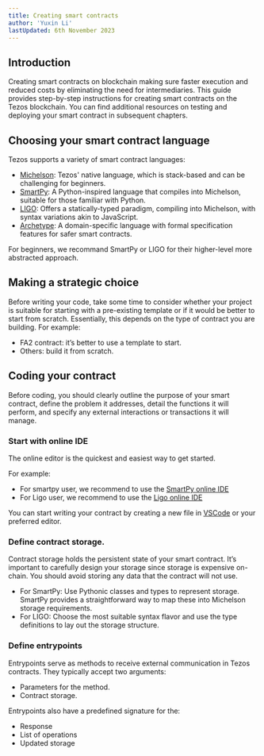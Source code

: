 ```yaml
---
title: Creating smart contracts
author: 'Yuxin Li'
lastUpdated: 6th November 2023
---
```

## Introduction
Creating smart contracts on blockchain making sure faster execution and reduced costs by eliminating the need for intermediaries. This guide provides step-by-step instructions for creating smart contracts on the Tezos blockchain. You can find additional resources on testing and deploying your smart contract in subsequent chapters.

## Choosing your smart contract language
Tezos supports a variety of smart contract languages:

- [Michelson](languages/michelson.mdx):  Tezos' native language, which is stack-based and can be challenging for beginners.
- [SmartPy](languages/smartpy.mdx): A Python-inspired language that compiles into Michelson, suitable for those familiar with Python.
- [LIGO](languages/ligo.md): Offers a statically-typed paradigm, compiling into Michelson, with syntax variations akin to JavaScript.
- [Archetype]((languages/archetype.md)): A domain-specific language with formal specification features for safer smart contracts.

For beginners, we recommand SmartPy or LIGO for their higher-level more abstracted approach.

## Making a strategic choice
Before writing your code, take some time to consider whether your project is suitable for starting with a pre-existing template or if it would be better to start from scratch. Essentially, this depends on the type of contract you are building. For example:
- FA2 contract: it’s better to use a template to start.
- Others: build it from scratch.

## Coding your contract
Before coding, you should clearly outline the purpose of your smart contract, define the problem it addresses, detail the functions it will perform, and specify any external interactions or transactions it will manage.

### Start with online IDE
The online editor is the quickest and easiest way to get started.

For example:
- For smartpy user, we recommend to use the [SmartPy online IDE](https://smartpy.io/)
- For Ligo user, we recommend to use the [Ligo online IDE](https://ligolang.org/?lang=jsligo)

You can start writing your contract by creating a new file in [VSCode](https://code.visualstudio.com/) or your preferred editor.


### Define contract storage.
Contract storage holds the persistent state of your smart contract. It’s important to carefully design your storage since storage is expensive on-chain. You should avoid storing any data that the contract will not use.

- For SmartPy: Use Pythonic classes and types to represent storage. SmartPy provides a straightforward way to map these into Michelson storage requirements.
- For LIGO: Choose the most suitable syntax flavor and use the type definitions to lay out the storage structure.

### Define entrypoints
Entrypoints serve as methods to receive external communication in Tezos contracts. They typically accept two arguments:
- Parameters for the method.
- Contract storage.

Entrypoints also have a predefined signature for the:
- Response
- List of operations
- Updated storage

 
